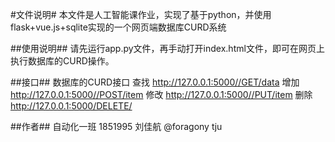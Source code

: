 
#文件说明#
本文件是人工智能课作业，实现了基于python，并使用flask+vue.js+sqlite实现的一个网页端数据库CURD系统

##使用说明##
请先运行app.py文件，再手动打开index.html文件，即可在网页上执行数据库的CURD操作。

##接口##
数据库的CURD接口
查找	http://127.0.0.1:5000//GET/data
增加	http://127.0.0.1:5000//POST/item
修改	http://127.0.0.1:5000//PUT/item
删除	http://127.0.0.1:5000/DELETE/<id>

##作者##
自动化一班 1851995 刘佳航
@foragony tju
